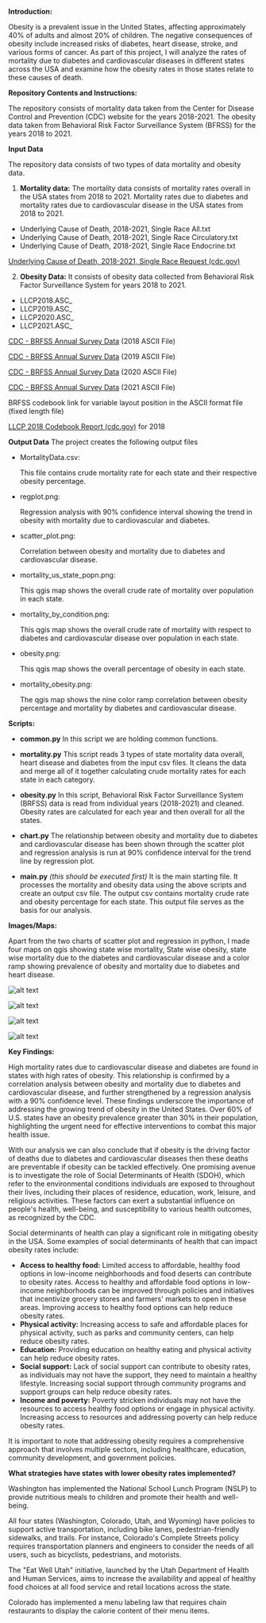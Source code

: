 **Introduction:**

Obesity is a prevalent issue in the United States, affecting approximately 40% of adults and almost 20% of children. The negative consequences of obesity include increased risks of diabetes, heart disease, stroke, and various forms of cancer. As part of this project, I will analyze the rates of mortality due to diabetes and cardiovascular diseases in different states across the USA and examine how the obesity rates in those states relate to these causes of death.

**Repository Contents and Instructions:**

The repository consists of mortality data taken from the Center for Disease Control and Prevention (CDC) website for the years 2018-2021. The obesity data taken from Behavioral Risk Factor Surveillance System (BFRSS) for the years 2018 to 2021.

**Input Data**

The repository data consists of two types of data mortality and obesity data.

1. **Mortality data:**
The mortality data consists of mortality rates overall in the USA states from 2018 to 2021. Mortality rates due to diabetes and mortality rates due to cardiovascular disease in the USA states from 2018 to 2021.
  - Underlying Cause of Death, 2018-2021, Single Race All.txt
  - Underlying Cause of Death, 2018-2021, Single Race Circulatory.txt
  - Underlying Cause of Death, 2018-2021, Single Race Endocrine.txt

[Underlying Cause of Death, 2018-2021, Single Race Request (cdc.gov)](https://wonder.cdc.gov/ucd-icd10-expanded.html)

2. **Obesity Data:**
It consists of obesity data collected from Behavioral Risk Factor Surveillance System for years 2018 to 2021.
  - LLCP2018.ASC\_
  - LLCP2019.ASC\_
  - LLCP2020.ASC\_
  - LLCP2021.ASC\_

[CDC - BRFSS Annual Survey Data](https://www.cdc.gov/brfss/annual_data/annual_2018.html) (2018 ASCII File)

[CDC - BRFSS Annual Survey Data](https://www.cdc.gov/brfss/annual_data/annual_2019.html) (2019 ASCII File)

[CDC - BRFSS Annual Survey Data](https://www.cdc.gov/brfss/annual_data/annual_2020.html) (2020 ASCII File)

[CDC - BRFSS Annual Survey Data](https://www.cdc.gov/brfss/annual_data/annual_2021.html) (2021 ASCII File)

BRFSS codebook link for variable layout position in the ASCII format file (fixed length file)


[LLCP 2018 Codebook Report (cdc.gov)](https://www.cdc.gov/brfss/annual_data/2018/pdf/codebook18_llcp-v2-508.pdf) for 2018
 


**Output Data**
The project creates the following output files

- MortalityData.csv:

   This file contains crude mortality rate for each state and their respective obesity percentage.


- regplot.png:

  Regression analysis with 90% confidence interval showing the trend in obesity with mortality due to cardiovascular and diabetes.


- scatter\_plot.png:

  Correlation between obesity and mortality due to diabetes and cardiovascular disease.

- mortality\_us\_state\_popn.png:

  This qgis map shows the overall crude rate of mortality over population in each state.

- mortality\_by\_condition.png:

  This qgis map shows the overall crude rate of mortality with respect to diabetes and cardiovascular disease over population in each state.

- obesity.png:

  This qgis map shows the overall percentage of obesity in each state.

- mortality\_obesity.png:

  The qgis map shows the nine color ramp correlation between obesity percentage and mortality by diabetes and cardiovascular disease.

**Scripts:**

- **common.py**
In this script we are holding common functions.


- **mortality.py**
This script reads 3 types of state mortality data overall, heart disease and diabetes from the input csv files. It cleans the data and merge all of it together calculating crude mortality rates for each state in each category.


- **obesity.py**
 In this script, Behavioral Risk Factor Surveillance System (BRFSS) data is read from individual years (2018-2021) and cleaned. Obesity rates are calculated for each year and then overall for all the states.


- **chart.py**
 The relationship between obesity and mortality due to diabetes and cardiovascular disease has been shown through the scatter plot and regression analysis is run at 90% confidence interval for the trend line by regression plot.


- **main.py** _(this should be executed first)_
It is the main starting file. It processes the mortality and obesity data using the above scripts and create an output csv file. The output csv contains mortality crude rate and obesity percentage for each state. This output file serves as the basis for our analysis.

**Images/Maps:**

Apart from the two charts of scatter plot and regression in python, I made four maps on qgis showing state wise mortality, State wise obesity, state wise mortality due to the diabetes and cardiovascular disease and a color ramp showing prevalence of obesity and mortality due to diabetes and heart disease.

![alt text](Data/Output/QGIS/mortality_us_state_popn.png)

![alt text](Data/Output/QGIS/obesity.png)

![alt text](Data/Output/QGIS/mortality_by_condition.png)

![alt text](Data/Output/QGIS/mortality_obesity.png)

**Key Findings:**

High mortality rates due to cardiovascular disease and diabetes are found in states with high rates of obesity. This relationship is confirmed by a correlation analysis between obesity and mortality due to diabetes and cardiovascular disease, and further strengthened by a regression analysis with a 90% confidence level. These findings underscore the importance of addressing the growing trend of obesity in the United States. Over 60% of U.S. states have an obesity prevalence greater than 30% in their population, highlighting the urgent need for effective interventions to combat this major health issue.

With our analysis we can also conclude that if obesity is the driving factor of deaths due to diabetes and cardiovascular diseases then these deaths are preventable if obesity can be tackled effectively. One promising avenue is to investigate the role of Social Determinants of Health (SDOH), which refer to the environmental conditions individuals are exposed to throughout their lives, including their places of residence, education, work, leisure, and religious activities. These factors can exert a substantial influence on people's health, well-being, and susceptibility to various health outcomes, as recognized by the CDC.

Social determinants of health can play a significant role in mitigating obesity in the USA. Some examples of social determinants of health that can impact obesity rates include:

- **Access to healthy food:** Limited access to affordable, healthy food options in low-income neighborhoods and food deserts can contribute to obesity rates. Access to healthy and affordable food options in low-income neighborhoods can be improved through policies and initiatives that incentivize grocery stores and farmers' markets to open in these areas. Improving access to healthy food options can help reduce obesity rates.
- **Physical activity:** Increasing access to safe and affordable places for physical activity, such as parks and community centers, can help reduce obesity rates.
- **Education:** Providing education on healthy eating and physical activity can help reduce obesity rates.
- **Social support:** Lack of social support can contribute to obesity rates, as individuals may not have the support, they need to maintain a healthy lifestyle. Increasing social support through community programs and support groups can help reduce obesity rates.
- **Income and poverty:** Poverty stricken individuals may not have the resources to access healthy food options or engage in physical activity. Increasing access to resources and addressing poverty can help reduce obesity rates.

It is important to note that addressing obesity requires a comprehensive approach that involves multiple sectors, including healthcare, education, community development, and government policies.

**What strategies have states with lower obesity rates implemented?**

Washington has implemented the National School Lunch Program (NSLP) to provide nutritious meals to children and promote their health and well-being.

All four states (Washington, Colorado, Utah, and Wyoming) have policies to support active transportation, including bike lanes, pedestrian-friendly sidewalks, and trails. For instance, Colorado's Complete Streets policy requires transportation planners and engineers to consider the needs of all users, such as bicyclists, pedestrians, and motorists.

The "Eat Well Utah" initiative, launched by the Utah Department of Health and Human Services, aims to increase the availability and appeal of healthy food choices at all food service and retail locations across the state.

Colorado has implemented a menu labeling law that requires chain restaurants to display the calorie content of their menu items.
